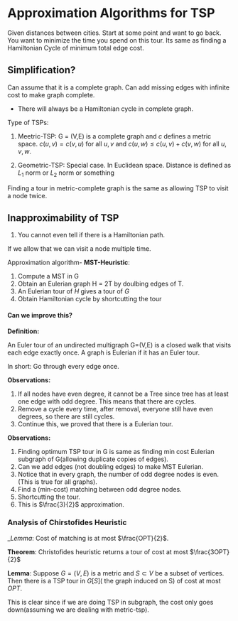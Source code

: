 # Approximation Algorithms for TSP
Given distances between cities. Start at some point and want to go back. You want to minimize the time you spend on this tour. 
Its same as finding a Hamiltonian Cycle of minimum total edge cost. 

## Simplification?
Can assume that it is a complete graph. Can add missing edges with infinite cost to make graph complete. 

* There will always be a Hamiltonian cycle in complete graph. 

Type of TSPs:

1. Meetric-TSP: G = (V,E) is a complete graph and $c$ defines a metric space. $c(u,v)=c(v,u)$ for all $u, v$ and $c(u,w)\leq c(u, v) + c(v,w)$
for all $u,v,w$. 

2. Geometric-TSP: Special case. In Euclidean space. Distance is defined as $L_1$ norm or $L_2$ norm or something

Finding a tour in metric-complete graph is the same as allowing TSP to visit a node twice. 

## Inapproximability of TSP

1. You cannot even tell if there is a Hamiltonian path. 

If we allow that we can visit a node multiple time. 

Approximation algorithm-
__MST-Heuristic__:

  1. Compute a MST in G
  2. Obtain an Eulerian graph H = 2T by doulbing edges of T.
  3. An Eulerian tour of $H$ gives a tour of $G$ 
  4. Obtain Hamiltonian cycle by shortcutting the tour

#### Can we improve this? 
__Definition:__

An Euler tour of an undirected multigraph G=(V,E) is a closed walk that visits each edge exactly once. A graph is Eulerian if
it has an Euler tour. 

In short: Go through every edge once. 

__Observations:__

1. If all nodes have even degree, it cannot be a Tree since tree has at least one edge with odd degree. This means that there are cycles.
2. Remove a cycle every time, after removal, everyone still have even degrees, so there are still cycles.
3. Continue this, we proved that there is a Eulerian tour. 

__Observations:__ 

1. Finding optimum TSP tour in G is same as finding min cost Eulerian subgraph of G(allowing duplicate copies of edges).
2. Can we add edges (not doubling edges) to make MST Eulerian.
3. Notice that in every graph, the number of odd degree nodes is even. (This is true for all graphs).
4. Find a (min-cost) matching between odd degree nodes. 
5. Shortcutting the tour. 
6. This is $\frac{3}{2}$ approximation.

### Analysis of Chirstofides Heuristic

__Lemma_:
Cost of matching is at most $\frac{OPT}{2}$.

__Theorem__: 
Christofides heuristic returns a tour of cost at most $\frac{3OPT}{2}$

__Lemma__: 
Suppose $G=(V,E)$ is a metric and $S\subset V$ be a subset of vertices. Then there is a TSP tour in $G[S]$( the graph induced on S) of 
cost at most $OPT$. 

This is clear since if we are doing TSP in subgraph, the cost only goes down(assuming we are dealing with metric-tsp). 
